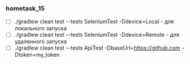 ### hometask_15

- [ ]  ./gradlew clean test --tests SeleniumTest -Ddevice=Local - для локального запуска
- [ ]  ./gradlew clean test --tests SeleniumTest -Ddevice=Remote - для удаленного запуска
- [ ]  ./gradlew clean test --tests ApiTest -DbaseUrl=https://github.com -Dtoken=my_token
